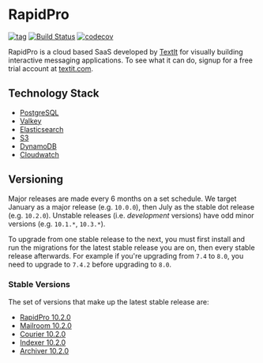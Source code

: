 # RapidPro

[![tag](https://img.shields.io/github/tag/nyaruka/rapidpro.svg)](https://github.com/nyaruka/rapidpro/releases)
[![Build Status](https://github.com/nyaruka/rapidpro/actions/workflows/ci.yml/badge.svg?branch=main)](https://github.com/nyaruka/rapidpro/actions?query=workflow%3ACI)
[![codecov](https://codecov.io/gh/nyaruka/rapidpro/branch/main/graph/badge.svg)](https://codecov.io/gh/nyaruka/rapidpro)

RapidPro is a cloud based SaaS developed by [TextIt](https://textit.com) for visually building interactive messaging
applications. To see what it can do, signup for a free trial account at [textit.com](https://textit.com).

## Technology Stack

- [PostgreSQL](https://www.postgresql.org)
- [Valkey](https://valkey.io)
- [Elasticsearch](https://www.elastic.co/elasticsearch)
- [S3](https://aws.amazon.com/s3/)
- [DynamoDB](https://aws.amazon.com/dynamodb/)
- [Cloudwatch](https://aws.amazon.com/cloudwatch/)

## Versioning

Major releases are made every 6 months on a set schedule. We target January as a major release (e.g. `10.0.0`), then
July as the stable dot release (e.g. `10.2.0`). Unstable releases (i.e. _development_ versions) have odd minor versions
(e.g. `10.1.*`, `10.3.*`).

To upgrade from one stable release to the next, you must first install and run the migrations for the latest stable
release you are on, then every stable release afterwards. For example if you're upgrading from `7.4` to `8.0`, you
need to upgrade to `7.4.2` before upgrading to `8.0`.

### Stable Versions

The set of versions that make up the latest stable release are:

- [RapidPro 10.2.0](https://github.com/nyaruka/rapidpro/releases/tag/v10.2.0)
- [Mailroom 10.2.0](https://github.com/nyaruka/mailroom/releases/tag/v10.2.0)
- [Courier 10.2.0](https://github.com/nyaruka/courier/releases/tag/v10.2.0)
- [Indexer 10.2.0](https://github.com/nyaruka/rp-indexer/releases/tag/v10.2.0)
- [Archiver 10.2.0](https://github.com/nyaruka/rp-archiver/releases/tag/v10.2.0)
